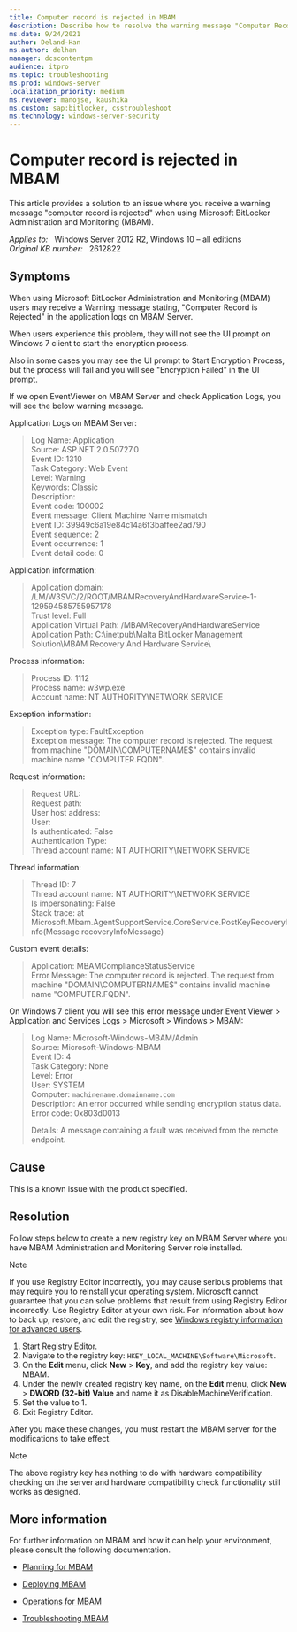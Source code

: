 ```yaml
---
title: Computer record is rejected in MBAM
description: Describe how to resolve the warning message "Computer Record is Rejected" in MBAM.
ms.date: 9/24/2021
author: Deland-Han
ms.author: delhan
manager: dcscontentpm
audience: itpro
ms.topic: troubleshooting
ms.prod: windows-server
localization_priority: medium
ms.reviewer: manojse, kaushika
ms.custom: sap:bitlocker, csstroubleshoot
ms.technology: windows-server-security
---
```

# Computer record is rejected in MBAM

This article provides a solution to an issue where you receive a warning message "computer record is rejected" when using Microsoft BitLocker Administration and Monitoring (MBAM).

_Applies to:_ &nbsp; Windows Server 2012 R2, Windows 10 – all editions  
_Original KB number:_ &nbsp; 2612822

## Symptoms

When using Microsoft BitLocker Administration and Monitoring (MBAM) users may receive a Warning message stating, "Computer Record is Rejected" in the application logs on MBAM Server.

When users experience this problem, they will not see the UI prompt on Windows 7 client to start the encryption process.

Also in some cases you may see the UI prompt to Start Encryption Process, but the process will fail and you will see "Encryption Failed" in the UI prompt.

If we open EventViewer on MBAM Server and check Application Logs, you will see the below warning message.

Application Logs on MBAM Server:

> Log Name: Application  
Source: ASP.NET 2.0.50727.0  
Event ID: 1310  
Task Category: Web Event  
Level: Warning  
Keywords: Classic  
Description:  
Event code: 100002  
Event message: Client Machine Name mismatch  
Event ID: 39949c6a19e84c14a6f3baffee2ad790  
Event sequence: 2  
Event occurrence: 1  
Event detail code: 0  

Application information:

> Application domain: /LM/W3SVC/2/ROOT/MBAMRecoveryAndHardwareService-1-129594585755957178  
 Trust level: Full  
 Application Virtual Path: /MBAMRecoveryAndHardwareService  
 Application Path: C:\\inetpub\\Malta BitLocker Management Solution\\MBAM Recovery And Hardware Service\\

Process information:

> Process ID: 1112  
Process name: w3wp.exe  
Account name: NT AUTHORITY\\NETWORK SERVICE  

Exception information:

> Exception type: FaultException  
Exception message: The computer record is rejected. The request from machine "DOMAIN\\COMPUTERNAME$" contains invalid machine name "COMPUTER.FQDN".

Request information:

> Request URL:  
Request path:  
User host address:  
User:  
Is authenticated: False  
Authentication Type:  
Thread account name: NT AUTHORITY\\NETWORK SERVICE  

Thread information:

> Thread ID: 7  
Thread account name: NT AUTHORITY\\NETWORK SERVICE  
Is impersonating: False  
Stack trace: at Microsoft.Mbam.AgentSupportService.CoreService.PostKeyRecoveryInfo(Message recoveryInfoMessage)

Custom event details:

> Application: MBAMComplianceStatusService  
Error Message: The computer record is rejected. The request from machine "DOMAIN\\COMPUTERNAME$" contains invalid machine name "COMPUTER.FQDN".

On Windows 7 client you will see this error message under Event Viewer > Application and Services Logs > Microsoft > Windows > MBAM:

> Log Name: Microsoft-Windows-MBAM/Admin  
Source: Microsoft-Windows-MBAM  
Event ID: 4  
Task Category: None  
Level: Error  
User: SYSTEM  
Computer: `machinename.domainname.com`  
Description: An error occurred while sending encryption status data.  
Error code: 0x803d0013
>
> Details: A message containing a fault was received from the remote endpoint.

## Cause

This is a known issue with the product specified.

## Resolution

Follow steps below to create a new registry key on MBAM Server where you have MBAM Administration and Monitoring Server role installed.  

> [!NOTE]
> If you use Registry Editor incorrectly, you may cause serious problems that may require you to reinstall your operating system. Microsoft cannot guarantee that you can solve problems that result from using Registry Editor incorrectly. Use Registry Editor at your own risk. For information about how to back up, restore, and edit the registry, see [Windows registry information for advanced users](../performance/windows-registry-advanced-users.md).

1. Start Registry Editor.
2. Navigate to the registry key: `HKEY_LOCAL_MACHINE\Software\Microsoft`.
3. On the **Edit** menu, click **New** > **Key**, and add the registry key value: MBAM.
4. Under the newly created registry key name, on the **Edit** menu, click **New** > **DWORD (32-bit) Value** and name it as DisableMachineVerification.
5. Set the value to 1.  
6. Exit Registry Editor.

After you make these changes, you must restart the MBAM server for the modifications to take effect.

> [!NOTE]
> The above registry key has nothing to do with hardware compatibility checking on the server and hardware compatibility check functionality still works as designed.

## More information

For further information on MBAM and how it can help your environment, please consult the following documentation.

- [Planning for MBAM](/previous-versions/hh285653(v=technet.10))

- [Deploying MBAM](/previous-versions/hh285644(v=technet.10))

- [Operations for MBAM](/previous-versions/hh285664(v=technet.10))

- [Troubleshooting MBAM](/previous-versions/hh352745(v=technet.10))
